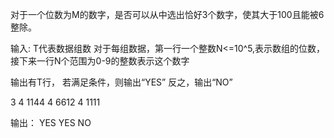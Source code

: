 对于一个位数为M的数字，是否可以从中选出恰好3个数字，使其大于100且能被6整除。

输入: T代表数据组数
对于每组数据，第一行一个整数N<=10^5,表示数组的位数，
接下来一行N个范围为0-9的整数表示这个数字

输出有T行，
若满足条件，则输出“YES”
反之，输出“NO”

3
4
1144
4
6612
4
1111

输出：
YES
YES
NO